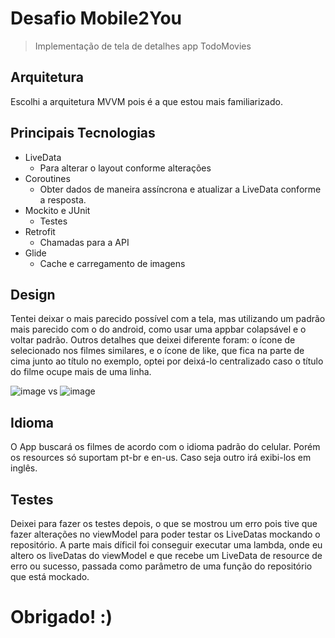 # Desafio Mobile2You
> Implementação de tela de detalhes app TodoMovies
## Arquitetura
Escolhi a arquitetura MVVM pois é a que estou mais familiarizado.
## Principais Tecnologias
* LiveData
	* Para alterar o layout conforme alterações
* Coroutines
	* Obter dados de maneira assíncrona e atualizar a LiveData conforme a resposta. 
* Mockito e JUnit
	* Testes
* Retrofit
	* Chamadas para a API
* Glide
	* Cache e carregamento de imagens

## Design
Tentei deixar o mais parecido possível com a tela, mas utilizando um padrão mais parecido com o do android, como usar uma appbar colapsável e o voltar padrão. Outros detalhes que deixei diferente foram: o ícone de selecionado nos filmes similares, e o ícone de like, que fica na parte de cima junto ao título no exemplo, optei por deixá-lo centralizado caso o título do filme ocupe mais de uma linha.

![image](https://user-images.githubusercontent.com/60194291/118407545-93063680-b657-11eb-9e97-d2e16767db66.png) vs ![image](https://user-images.githubusercontent.com/60194291/118407566-b204c880-b657-11eb-89ac-9d1197c0cdde.png)
## Idioma
O App buscará os filmes de acordo com o idioma padrão do celular. Porém os resources só suportam pt-br e en-us. Caso seja outro irá exibi-los em inglês.

## Testes
Deixei para fazer os testes depois, o que se mostrou um erro pois tive que fazer alterações no viewModel para poder testar os LiveDatas mockando o repositório. A parte mais díficil foi conseguir executar uma lambda, onde eu altero os liveDatas do viewModel e que recebe um LiveData de resource de erro ou sucesso, passada como parâmetro de uma função do repositório que está mockado.

# Obrigado! :)

